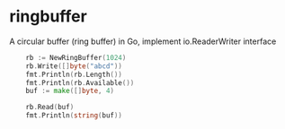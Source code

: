# ringbuffer
A circular buffer (ring buffer) in Go, implement io.ReaderWriter interface


```go
	rb := NewRingBuffer(1024)
	rb.Write([]byte("abcd"))
	fmt.Println(rb.Length())
	fmt.Println(rb.Available())
	buf := make([]byte, 4)

	rb.Read(buf)
	fmt.Println(string(buf))
```
